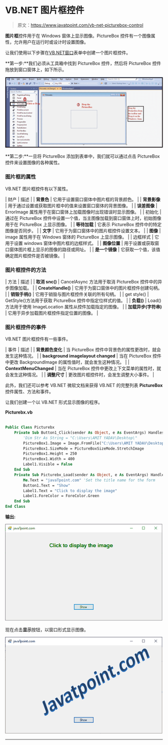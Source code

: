 # VB.NET 图片框控件

> 原文：<https://www.javatpoint.com/vb-net-picturebox-control>

**图片框**控件用于在 Windows 窗体上显示图像。PictureBox 控件有一个图像属性，允许用户在运行时或设计时设置图像。

让我们使用以下步骤在[VB.NET](https://www.javatpoint.com/vb-net)[窗口](https://www.javatpoint.com/windows)表单中创建一个图片框控件。

**第一步:**我们必须从工具箱中找到 PictureBox 控件，然后将 PictureBox 控件拖放到窗口窗体上，如下所示。

![VB.NET PictureBox Control](img/6efa83775aaa2d49c7deb75976010c87.png)

**第二步:**一旦将 PictureBox 添加到表单中，我们就可以通过点击 PictureBox 控件来设置图像的各种属性。

### 图片框的属性

VB.NET 图片框控件有以下属性。

| 财产 | 描述 |
| **背景色** | 它用于设置窗口窗体中图片框的背景颜色。 |
| **背景影像** | 用于通过设置或获取图片框中的值来设置窗口窗体的背景图像。 |
| **误差图像** | ErrorImage 属性用于在窗口窗体上加载图像时出现错误时显示图像。 |
| 初始化 | 通过在 PictureBox 控件中设置一个值，当主图像加载到窗口窗体上时，初始图像用于在 PictureBox 上显示图像。 |
| **等待加载** | 它表示 PictureBox 控件中的特定图像是否同步。 |
| **文字** | 它用于为窗口窗体中的图片框控件设置文本。 |
| **图像** | image 属性用于在 Windows 窗体的 PictureBox 上显示图像。 |
| 边框样式 | 它用于设置 windows 窗体中图片框的边框样式。 |
| **图像位置** | 用于设置或获取窗口窗体图片框上显示的图像的路径或网址。 |
| **是一个镜像** | 它获取一个值，该值确定图片框控件是否被镜像。 |

### 图片框控件的方法

| 方法 | 描述 |
| **取消 snc()** | CancelAsync 方法用于取消 PictureBox 控件中的异步图像加载。 |
| **CreateHandle()** | 它用于为窗口窗体中的图片框控件创建句柄。 |
| **销毁手柄()** | 它用于销毁与图片框控件关联的所有句柄。 |
| get style() | GetStyle()方法用于获取 PictureBox 控件中指定位样式的值。 |
| **负载()** | Load()方法用于使用 ImageLocation 属性从控件加载指定的图像。 |
| **加载异步(字符串)** | 它用于异步加载图片框控件指定位置的图像。 |

### 图片框控件的事件

VB.NET 图片框控件有一些事件。

| 事件 | 描述 |
| **背景颜色变化** | 当 PictureBox 控件中背景色的属性更改时，就会发生这种情况。 |
| **background imagelayout changed** | 当在 PictureBox 控件中更改 BackgroundImage 的属性值时，就会发生这种情况。 |
| **ContextMenuChanged** | 当在 PictureBox 控件中更改上下文菜单的属性时，就会发生这种情况。 |
| **调整尺寸** | 更改图片框控件时，会发生调整大小事件。 |

此外，我们还可以参考 VB.NET 微软文档来获得 VB.NET 的完整列表 **PictureBox** 控件属性、方法和事件。

让我们创建一个以 VB.NET 形式显示图像的程序。

**Picturebx.vb**

```vb

Public Class Picturebx
    Private Sub Button1_Click(sender As Object, e As EventArgs) Handles Button1.Click
        'Dim Str As String = "C:\Users\AMIT YADAV\Desktop\"
        PictureBox1.Image = Image.FromFile("C:\Users\AMIT YADAV\Desktop\jtp2.png")
        PictureBox1.SizeMode = PictureBoxSizeMode.StretchImage
        PictureBox1.Height = 250
        PictureBox1.Width = 400
        Label1.Visible = False
    End Sub
    Private Sub Picturebx_Load(sender As Object, e As EventArgs) Handles MyBase.Load
        Me.Text = "javaTpoint.com" 'Set the title name for the form
        Button1.Text = "Show"
        Label1.Text = "Click to display the image"
        Label1.ForeColor = ForeColor.Green
    End Sub
End Class

```

**输出:**

![VB.NET PictureBox Control](img/778e904c253d6af9599a8b456b828ca5.png)

现在点击**显示**按钮，以窗口形式显示图像。

![VB.NET PictureBox Control](img/90f7c688e574b869f6868730c442d329.png)

* * *